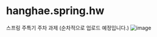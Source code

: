 # hanghae.spring.hw

스프링 주특기 주차 과제 
(순차적으로 업로드 예정입니다.)
![image](https://user-images.githubusercontent.com/124007041/221544359-33e6b6e1-b12f-44bd-b3cd-880388b507ad.png)
